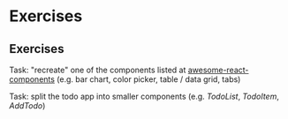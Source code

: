 # Exercises

## Exercises

Task: "recreate" one of the components listed at [awesome-react-components](https://github.com/brillout/awesome-react-components) (e.g. bar chart, color picker, table / data grid, tabs)

Task: split the todo app into smaller components (e.g. _TodoList_, _TodoItem_, _AddTodo_)
